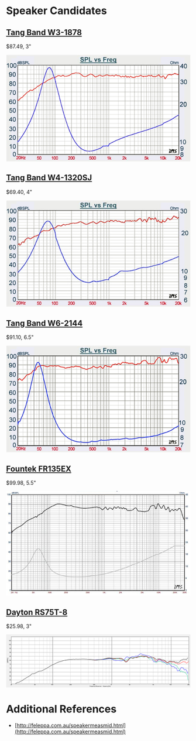 # Speaker Candidates

## [Tang Band W3-1878](http://www.loudspeakerdatabase.com/TangBand/W3-1878)

$87.49, 3"

![](../freqresponse/TangBand_W3-1878.png)

## [Tang Band W4-1320SJ](http://www.loudspeakerdatabase.com/TangBand/W4-1320SJ)

$69.40, 4"

![](../freqresponse/TangBand_W4-1320SJ.png)

## [Tang Band W6-2144](http://www.loudspeakerdatabase.com/TangBand/W6-2144)

$91.10, 6.5"

![](../freqresponse/TangBand_W6-2144.png)

## [Fountek FR135EX](http://www.loudspeakerdatabase.com/Fountek/FR135EX)

$99.98, 5.5"

![](../freqresponse/Fountek_FR135EX.png)

## [Dayton RS75T-8](http://www.loudspeakerdatabase.com/Dayton/RS75T-8)

$25.98, 3"

![](../freqresponse/Dayton_RS75T-8.png)

# Additional References

* [http://feleppa.com.au/speakermeasmid.html](http://feleppa.com.au/speakermeasmid.html)